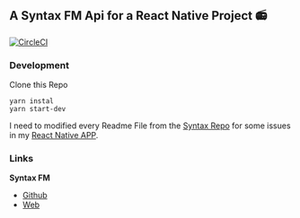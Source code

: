 ## A Syntax FM Api for a React Native Project  📻

[![CircleCI](https://circleci.com/gh/crakoucas/server-syntax.svg?style=svg)](https://circleci.com/gh/crakoucas/server-syntax)

### Development

Clone this Repo

```
yarn instal
yarn start-dev
```

I need to modified every Readme File from the [Syntax Repo](https://github.com/wesbos/syntax) for some issues in my [React Native APP](https://github.com/crakoucas/react-native-syntax).

### Links

**Syntax FM**

- [Github](https://github.com/wesbos/syntax)
- [Web](https://syntax.fm/)
